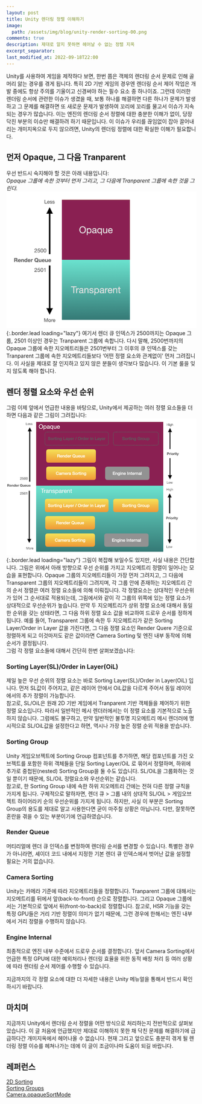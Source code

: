 ```yaml
---
layout: post
title: Unity 렌더링 정렬 이해하기
image: 
  path: /assets/img/blog/unity-render-sorting-00.png
comments: true
description: 제대로 알지 못하면 헤어날 수 없는 정렬 지옥
excerpt_separator:
last_modified_at: 2022-09-18T22:00
---
```

Unity를 사용하여 게임을 제작하다 보면, 한번 쯤은 객체의 렌더링 순서 문제로 인해 골머리 앓는 경우를 겪게 됩니다. 특히 2D 기반 게임의 경우엔 렌더링 순서 제어 작업은 개발 중에도 항상 주의를 기울이고 신경써야 하는 필수 요소 중 하나이죠. 그런데 이러한 렌더링 순서에 관련한 이슈가 생겼을 때, 보통 하나를 해결하면 다른 하나가 문제가 발생하고 그 문제를 해결하면 또 새로운 문제가 발생하여 꼬리에 꼬리를 물고서 이슈가 지속되는 경우가 많습니다. 이는 엔진의 렌더링 순서 정렬에 대한 충분한 이해가 없이, 당장 닥친 부분의 이슈만 해결하려 하기 때문입니다. 이 이슈가 우리를 끊임없이 잡아 끌어내리는 개미지옥으로 두지 않으려면, Unity의 렌더링 정렬에 대한 확실한 이해가 필요합니다.
## 먼저 Opaque, 그 다음 Tranparent
우선 반드시 숙지해야 할 것은 아래 내용입니다:  
*Opaque 그룹에 속한 것부터 먼저 그리고, 그 다음에 Tranparent 그룹에 속한 것을 그린다.*  
![Untitled](/assets/img/blog/unity-render-sorting-01.png){:.border.lead loading="lazy"}
여기서 렌더 큐 인덱스가 2500까지는 Opaque 그룹, 2501 이상인 경우는 Tranparent 그룹에 속합니다. 다시 말해, 2500번까지의 Opaque 그룹에 속한 지오메트리들은 2501번부터 그 이후의 큐 인덱스를 갖는 Tranparent 그룹에 속한 지오메트리들보다 ‘어떤 정렬 요소와 관계없이’ 먼저 그려집니다. 이 사실을 제대로 잘 인지하고 있지 않은 분들이 생각보다 많습니다. 이 기본 룰을 잊지 않도록 해야 합니다.
## 렌더 정렬 요소와 우선 순위
그럼 이제 앞에서 언급한 내용을 바탕으로, Unity에서 제공하는 여러 정렬 요소들을 더하면 다음과 같은 그림이 그려집니다:    
![Untitled](/assets/img/blog/unity-render-sorting-02.png){:.border.lead loading="lazy"}
그림이 복잡해 보일수도 있지만, 사실 내용은 간단합니다. 그림은 위에서 아래 방향으로 우선 순위를 가지고 지오메트리 정렬이 일어나는 모습을 표현합니다. Opaque 그룹의 지오메트리들이 가장 먼저 그려지고, 그 다음에 Transparent 그룹의 지오메트리들이 그려지며, 각 그룹 안에 존재하는 지오메트리 간의 순서 정렬은 여러 정렬 요소들에 의해 이뤄집니다. 각 정렬요소는 상대적인 우선순위가 있어 그 순서대로 적용되는데, 그림에서와 같이 각 그룹의 위쪽에 있는 정렬 요소가 상대적으로 우선순위가 높습니다. 만약 두 지오메트리가 상위 정렬 요소에 대해서 동일한 순위을 갖는 상태라면, 그 다음 하위 정렬 요소 값을 비교하여 드로우 순서를 정하게 됩니다. 예를 들어, Transparent 그룹에 속한 두 지오메트리가 같은 Sorting Layer/Order in Layer 값을 가진다면, 그 다음 정렬 요소인 Render Quere 기준으로 정렬하게 되고 이것마저도 같은 값이라면 Camera Sorting 및 엔진 내부 동작에 의해 순서가 결정됩니다.  
그럼 각 정렬 요소들에 대해서 간단히 한번 살펴보겠습니다:
### Sorting Layer(SL)/Order in Layer(OiL)
제일 높은 우선 순위의 정렬 요소는 바로 Sorting Layer(SL)/Order in Layer(OiL) 입니다. 먼저  SL값이 주어지고, 같은 레이어 안에서 OiL값을 다르게 주어서 동일 레이어 에서의 추가 정렬이 가능합니다.     
참고로, SL/OiL은 원래 2D 기반 게임에서 Tranparent 기반 객체들을 제어하기 위한 정렬 요소입니다. 따라서 일반적인 메시 렌더러에서는 이 정렬 요소를 기본적으로 노출하지 않습니다. 그럼에도 불구하고, 만약 일반적인 불투명 지오메트리 메시 렌더러에 명시적으로 SL/OiL값을 설정한다고 하면, 역시나 가장 높은 정렬 순위 적용을 받습니다. 
### Sorting Group
Unity 게임오브젝트에 Sorting Group 컴포넌트를 추가하면, 해당 컴포넌트를 가진 오브젝트를 포함한 하위 객체들을 단일 Sorting Layer/OiL 로 묶어서 정렬하며, 하위에 추가로 중첩된(nested) Sorting Group을 둘 수도 있습니다. SL/OiL을 그룹화하는 것일 뿐이기 때문에, SL/OiL 정렬요소와 우선순위는 같습니다.  
참고로, 한 Sorting Group 내에 속한 하위 지오메트리 간에는 전혀 다른 정렬 규칙을 가지게 됩니다. 구체적으로 말하자면, 렌더 큐 > 그룹 내의 상대적 SL/OiL > 게임오브젝트 하이어라키 순의 우선순위를 가지게 됩니다. 하지만, 사실 이 부분은 Sorting Group의 용도를 제대로 알고 사용한다면 굳이 마주칠 상황은 아닙니다. 다만, 잘못하면 혼란을 겪을 수 있는 부분이기에 언급하였습니다.
### Render Queue
머티리얼에 렌더 큐 인덱스를 변정하여 렌더링 순서를 변경할 수 있습니다. 특별한 경우가 아니라면, 셰이더 코드 내에서 지정한 기본 렌더 큐 인덱스에서 벗어난 값을 설정할 필요는 거의 없습니다. 
### Camera Sorting
Unity는 카메라 기준에 따라 지오메트리들을 정렬합니다. Tranparent 그룹에 대해서는 지오메트리를 뒤에서 앞(back-to-front) 순으로 정렬합니다. 그리고 Opaque 그룹에서는 기본적으로 앞에서 뒤(front-to-back)로 정렬합니다. 참고로, HSR 기능을 갖는 특정 GPU들은 거리 기반 정렬이 의미가 없기 때문에, 그런 경우에 한해서는 엔진 내부에서 거리 정렬을 수행하지 않습니다. 
### Engine Internal
최종적으로 엔진 내부 수준에서 드로우 순서를 결정합니다. 앞서 Camera Sorting에서 언급한 특정 GPU에 대한 예외처리나 렌더링 효율을 위한 동적 배칭 처리 등 여러 상황에 따라 렌더링 순서 제어를 수행할 수 있습니다.

     
지금까지의 각 정렬 요소에 대한 더 자세한 내용은 Unity 메뉴얼을 통해서 반드시 확인하시기 바랍니다.
## 마치며
지금까지 Unity에서 렌더링 순서 정렬을 어떤 방식으로 처리하는지 전반적으로 살펴보았습니다. 이 글 처음에 언급했지만 제대로 이해하지 못한 채 닥친 문제를 해결하기에 급급하다간 개미지옥에서 헤어나올 수 없습니다. 현재 그리고 앞으로도 충분히 겪게 될 렌더링 정렬 이슈를 헤쳐나가는 데에 이 글이 조금이나마 도움이 되길 바랍니다.
## 레퍼런스
[2D Sorting](https://docs.unity3d.com/2020.3/Documentation/Manual/2DSorting.html)  
[Sorting Groups](https://docs.unity3d.com/Manual/class-SortingGroup.html#InternalSort)  
[Camera.opaqueSortMode](https://docs.unity3d.com/2020.2/Documentation/ScriptReference/Camera-opaqueSortMode.html)  